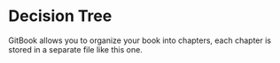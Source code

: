 # Decision Tree

GitBook allows you to organize your book into chapters, each chapter is stored in a separate file like this one.
